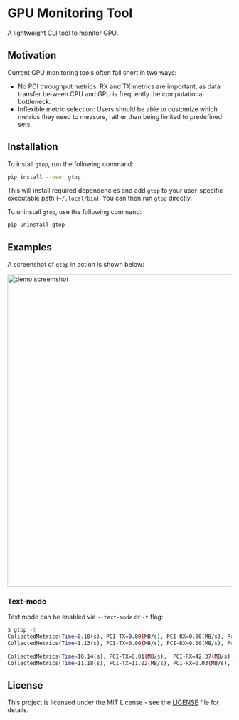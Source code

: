 # GPU Monitoring Tool

A lightweight CLI tool to monitor GPU.

## Motivation
Current GPU monitoring tools often fall short in two ways:

* No PCI throughput metrics: RX and TX metrics are important, as data transfer between CPU and GPU is frequently the computational bottleneck.
* Inflexible metric selection: Users should be able to customize which metrics they need to measure, rather than being limited to predefined sets.

<!--
## Features
The following features are planned for this tool:

[x] Basic metrics like GPU utilization, memory usage, PCI throughput
[x] Targeting Nvidia GPUs, with potential extension to AMD GPUs
* A table of GPU processes
* User-level customization 
* Lightweight and minimal
* Multiple GPU support 
-->

## Installation
To install `gtop`, run the following command:
```bash
pip install --user gtop
```
This will install required dependencies and add `gtop` to your user-specific executable path (`~/.local/bin`). 
You can then run `gtop` directly.

To uninstall `gtop`, use the following command:
```bash
pip uninstall gtop
```

## Examples
A screenshot of `gtop` in action is shown below:

<img src="docs/images/screenshot.png" alt="demo screemshot" width="700"/>

### Text-mode
Text mode can be enabled via `--text-mode` or `-t` flag:
```bash
$ gtop -t
CollectedMetrics(Time=0.10(s), PCI-TX=0.00(MB/s), PCI-RX=0.00(MB/s), Process=0.00(%), Memory=2.31(%))
CollectedMetrics(Time=1.13(s), PCI-TX=0.00(MB/s), PCI-RX=0.00(MB/s), Process=0.00(%), Memory=2.31(%))
...
CollectedMetrics(Time=10.14(s), PCI-TX=0.01(MB/s),  PCI-RX=42.37(MB/s), Process=100.00(%), Memory=3.74(%))
CollectedMetrics(Time=11.18(s), PCI-TX=11.02(MB/s), PCI-RX=0.03(MB/s),  Process=100.00(%), Memory=3.74(%))
```

## License
This project is licensed under the MIT License - see the [LICENSE](LICENSE) file for details.
